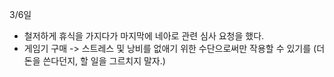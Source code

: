 3/6일

- 철저하게 휴식을 가지다가 마지막에 네아로 관련 심사 요청을 했다.
- 게임기 구매 -> 스트레스 및 낭비를 없애기 위한 수단으로써만 작용할 수 있기를 (더 돈을 쓴다던지, 할 일을 그르치지 말자.)